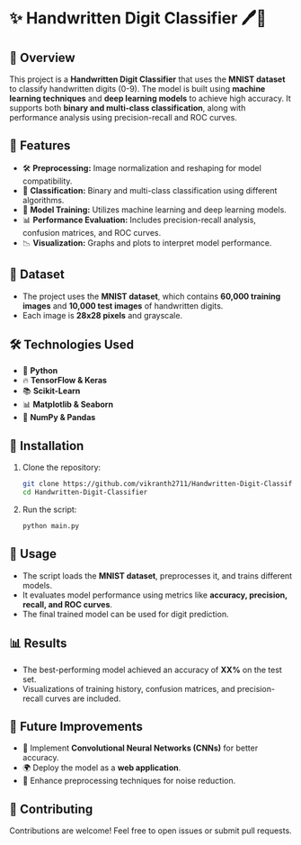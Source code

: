 # ✨ Handwritten Digit Classifier 🖊️🔢

## 📌 Overview
This project is a **Handwritten Digit Classifier** that uses the **MNIST dataset** to classify handwritten digits (0-9). The model is built using **machine learning techniques** and **deep learning models** to achieve high accuracy. It supports both **binary and multi-class classification**, along with performance analysis using precision-recall and ROC curves.

## 🌟 Features
- 🛠️ **Preprocessing:** Image normalization and reshaping for model compatibility.
- 🔢 **Classification:** Binary and multi-class classification using different algorithms.
- 🎯 **Model Training:** Utilizes machine learning and deep learning models.
- 📊 **Performance Evaluation:** Includes precision-recall analysis, confusion matrices, and ROC curves.
- 📉 **Visualization:** Graphs and plots to interpret model performance.

## 📂 Dataset
- The project uses the **MNIST dataset**, which contains **60,000 training images** and **10,000 test images** of handwritten digits.
- Each image is **28x28 pixels** and grayscale.

## 🛠️ Technologies Used
- 🐍 **Python**
- 🔥 **TensorFlow & Keras**
- 📚 **Scikit-Learn**
- 📊 **Matplotlib & Seaborn**
- 🧮 **NumPy & Pandas**

## 🚀 Installation
1. Clone the repository:
   ```bash
   git clone https://github.com/vikranth2711/Handwritten-Digit-Classifier.git
   cd Handwritten-Digit-Classifier
   ```
2. Run the script:
   ```bash
   python main.py
   ```

## 🎯 Usage
- The script loads the **MNIST dataset**, preprocesses it, and trains different models.
- It evaluates model performance using metrics like **accuracy, precision, recall, and ROC curves**.
- The final trained model can be used for digit prediction.

## 📊 Results
- The best-performing model achieved an accuracy of **XX%** on the test set.
- Visualizations of training history, confusion matrices, and precision-recall curves are included.

## 🔮 Future Improvements
- 🚀 Implement **Convolutional Neural Networks (CNNs)** for better accuracy.
- 🌍 Deploy the model as a **web application**.
- 🧹 Enhance preprocessing techniques for noise reduction.

## 🤝 Contributing
Contributions are welcome! Feel free to open issues or submit pull requests.
